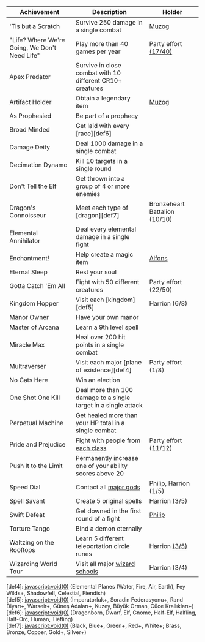   
| Achievement                                   | Description                                                     | Holder                        |  
| --------------------------------------------- | --------------------------------------------------------------- | ----------------------------- |  
| 'Tis but a Scratch                            | Survive 250 damage in a single combat                           | [Muzog][ach1]                 |  
| "Life? Where We're Going, We Don't Need Life" | Play more than 40 games per year                                | Party effort [(17/40)][ach7]  |  
| Apex Predator                                 | Survive in close combat with 10 different CR10+ creatures       |                               |  
| Artifact Holder                               | Obtain a legendary item                                         | [Muzog][ach2]                 |  
| As Prophesied                                 | Be part of a prophecy                                           |                               |  
| Broad Minded                                  | Get laid with every [race][def6]                                |                               |  
| Damage Deity                                  | Deal 1000 damage in a single combat                             |                               |  
| Decimation Dynamo                             | Kill 10 targets in a single round                               |                               |  
| Don't Tell the Elf                            | Get thrown into a group of 4 or more enemies                    |                               |  
| Dragon's Connoisseur                          | Meet each type of [dragon][def7]                                | Bronzeheart Battalion (10/10) |  
| Elemental Annihilator                         | Deal every elemental damage in a single fight                   |                               |  
| Enchantment!                                  | Help create a magic item                                        | [Alfons][ach6]                |  
| Eternal Sleep                                 | Rest your soul                                                  |                               |  
| Gotta Catch 'Em All                           | Fight with 50 different creatures                               | Party effort (22/50)          |  
| Kingdom Hopper                                | Visit each [kingdom][def5]                                      | Harrion (6/8)                 |  
| Manor Owner                                   | Have your own manor                                             |                               |  
| Master of Arcana                              | Learn a 9th level spell                                         |                               |  
| Miracle Max                                   | Heal over 200 hit points in a single combat                     |                               |  
| Multraverser                                  | Visit each major [plane of existence][def4]                     | Party effort (1/8)            |  
| No Cats Here                                  | Win an election                                                 |                               |  
| One Shot One Kill                             | Deal more than 100 damage to a single target in a single attack |                               |  
| Perpetual Machine                             | Get healed more than your HP total in a single combat           |                               |  
| Pride and Prejudice                           | Fight with people from [each class][def3]                       | Party effort (11/12)          |  
| Push It to the Limit                          | Permanently increase one of your ability scores above 20        |                               |  
| Speed Dial                                    | Contact all [major gods][def2]                                  | Philip, Harrion (1/5)         |  
| Spell Savant                                  | Create 5 original spells                                        | Harrion [(3/5)][ach4]         |  
| Swift Defeat                                  | Get downed in the first round of a fight                        | [Philip][ach5]                |  
| Torture Tango                                 | Bind a demon eternally                                          |                               |  
| Waltzing on the Rooftops                      | Learn 5 different teleportation circle runes                    | Harrion [(3/5)][ach3]         |  
| Wizarding World Tour                          | Visit all major [wizard schools][def1]                          | Harrion (3/4)                 |  
  
[ach1]: <javascript:void(0)> (Red Wanker combat)  
[ach2]: <javascript:void(0)> (Kolandir's Echo)  
[ach3]: <javascript:void(0)> (Warbonter Üniversitesi, Praetor'un Evi, Soradin Çayırları)  
[ach4]: <javascript:void(0)> (Harrion's Hoops, Harrion's Fallout, Harpoon of the Golden Monarch)  
[ach5]: <javascript:void(0)> (İlk kırmızı ejderha savaşında)  
[ach6]: <javascript:void(0)> (Holy Symbol of Ioun)  
[ach7]: <javascript:void(0)> (5/8/14/21/28 Ocak, 4/14/25 Şubat, 5/24 Mart, 2 Nisan, 1/13 Mayıs, 29 Haziran, 20/27/28 Temmuz, 4 Ağustos)  
[def1]: <javascript:void(0)> (Güneş Adaları+, İmparatorluk+, Müttefikler Adası+, Soradin Federasyonu)  
[def2]: <javascript:void(0)> (Solsitis+, Dragan, Harlaus+, Harsus, Keira/Mellora)  
[def3]: <javascript:void(0)> (Barbarian+, Bard+, Cleric+, Druid, Fighter+, Monk+, Paladin+, Ranger+, Rogue+, Sorcerer+, Warlock+, Wizard+)  
[def4]: <javascript:void(0)> (Elemental Planes (Water, Fire, Air, Earth), Fey Wilds+, Shadowfell, Celestial, Fiendish)  
[def5]: <javascript:void(0)> (İmparatorluk+, Soradin Federasyonu+, Rand Diyarı+, Warseir+, Güneş Adaları+, Kuzey, Büyük Orman, Cüce Krallıkları+)  
[def6]: <javascript:void(0)> (Dragonborn, Dwarf, Elf, Gnome, Half-Elf, Halfling, Half-Orc, Human, Tiefling)  
[def7]: <javascript:void(0)> (Black, Blue+, Green+, Red+, White+; Brass, Bronze, Copper, Gold+, Silver+)
